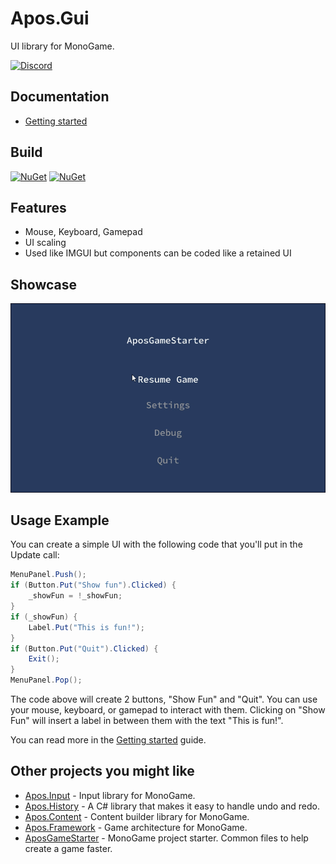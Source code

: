 # Apos.Gui
UI library for MonoGame.

[![Discord](https://img.shields.io/discord/355231098122272778.svg)](https://discord.gg/N9t26Uv)

## Documentation

* [Getting started](https://apostolique.github.io/Apos.Gui/getting-started/)

## Build

[![NuGet](https://img.shields.io/nuget/v/Apos.Gui.svg)](https://www.nuget.org/packages/Apos.Gui/) [![NuGet](https://img.shields.io/nuget/dt/Apos.Gui.svg)](https://www.nuget.org/packages/Apos.Gui/)

## Features

* Mouse, Keyboard, Gamepad
* UI scaling
* Used like IMGUI but components can be coded like a retained UI

## Showcase

![Apos.GUI Showcase](Images/Showcase.gif)

## Usage Example

You can create a simple UI with the following code that you'll put in the Update call:

```csharp
MenuPanel.Push();
if (Button.Put("Show fun").Clicked) {
    _showFun = !_showFun;
}
if (_showFun) {
    Label.Put("This is fun!");
}
if (Button.Put("Quit").Clicked) {
    Exit();
}
MenuPanel.Pop();
```

The code above will create 2 buttons, "Show Fun" and "Quit". You can use your mouse, keyboard, or gamepad to interact with them. Clicking on "Show Fun" will insert a label in between them with the text "This is fun!".

You can read more in the [Getting started](https://apostolique.github.io/Apos.Gui/getting-started/) guide.

## Other projects you might like

* [Apos.Input](https://github.com/Apostolique/Apos.Input) - Input library for MonoGame.
* [Apos.History](https://github.com/Apostolique/Apos.History) - A C# library that makes it easy to handle undo and redo.
* [Apos.Content](https://github.com/Apostolique/Apos.Content) - Content builder library for MonoGame.
* [Apos.Framework](https://github.com/Apostolique/Apos.Framework) - Game architecture for MonoGame.
* [AposGameStarter](https://github.com/Apostolique/AposGameStarter) - MonoGame project starter. Common files to help create a game faster.
